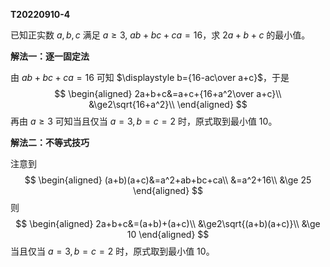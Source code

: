 **T20220910-4**

已知正实数 $a,b,c$ 满足 $a\ge 3,\ ab+bc+ca=16$，求 $2a+b+c$ 的最小值。

**解法一：逐一固定法**

由 $ab+bc+ca=16$ 可知 $\displaystyle b={16-ac\over a+c}$，于是
$$
\begin{aligned}
2a+b+c&=a+c+{16+a^2\over a+c}\\
&\ge2\sqrt{16+a^2}\\
\end{aligned}
$$
再由 $a\ge 3$ 可知当且仅当 $a=3,b=c=2$ 时，原式取到最小值 $10$。

**解法二：不等式技巧**

注意到
$$
\begin{aligned}
(a+b)(a+c)&=a^2+ab+bc+ca\\
&=a^2+16\\
&\ge 25
\end{aligned}
$$
则
$$
\begin{aligned}
2a+b+c&=(a+b)+(a+c)\\
&\ge2\sqrt{(a+b)(a+c)}\\
&\ge 10
\end{aligned}
$$
当且仅当 $a=3,b=c=2$ 时，原式取到最小值 $10$。